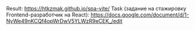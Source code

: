 Result: https://htkzmak.github.io/spa-vite/
Task (задание на стажировку Frontend-разработчик на React): https://docs.google.com/document/d/1-NyWe49nKCQf4opWrDwV5YLWzR9eCEK_/edit

